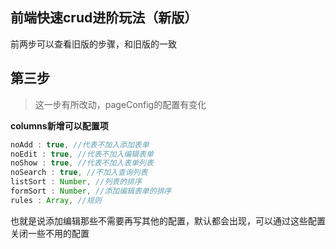 ## 前端快速crud进阶玩法（新版）

前两步可以查看旧版的步骤，和旧版的一致



## 第三步

> 这一步有所改动，pageConfig的配置有变化



**columns新增可以配置项**

```js
noAdd : true, //代表不加入添加表单
noEdit : true, //代表不加入编辑表单
noShow : true, //代表不加入表单列表
noSearch : true, //不加入查询列表
listSort : Number, //列表的排序
formSort : Number, //添加编辑表单的排序
rules : Array, //规则
```

也就是说添加编辑那些不需要再写其他的配置，默认都会出现，可以通过这些配置关闭一些不用的配置



